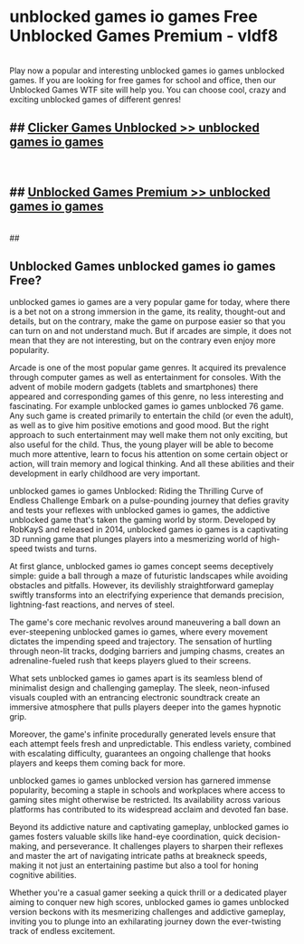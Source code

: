 # unblocked games io games  Free Unblocked Games Premium - vldf8 <br>
<br>
Play now a popular and interesting unblocked games io games unblocked games. If you are looking for free games for school and office, then our Unblocked Games WTF site will help you. You can choose cool, crazy and exciting unblocked games of different genres!


## ##  [Clicker Games Unblocked >> unblocked games io games](http://freeplayer.one?title=unblocked_games_io_games&ref=UGames)
  <br>

##  ## [Unblocked Games Premium >> unblocked games io games](http://freeplayer.one?title=unblocked_games_io_games&ref=UGames)
  <br>
  ##



## Unblocked Games unblocked games io games Free?

unblocked games io games are a very popular game for today, where there is a bet not on a strong immersion in the game, its reality, thought-out and details, but on the contrary, make the game on purpose easier so that you can turn on and not understand much. But if arcades are simple, it does not mean that they are not interesting, but on the contrary even enjoy more popularity.

Arcade is one of the most popular game genres. It acquired its prevalence through computer games as well as entertainment for consoles. With the advent of mobile modern gadgets (tablets and smartphones) there appeared and corresponding games of this genre, no less interesting and fascinating. For example unblocked games io games unblocked 76 game. Any such game is created primarily to entertain the child (or even the adult), as well as to give him positive emotions and good mood. But the right approach to such entertainment may well make them not only exciting, but also useful for the child. Thus, the young player will be able to become much more attentive, learn to focus his attention on some certain object or action, will train memory and logical thinking. And all these abilities and their development in early childhood are very important.

unblocked games io games Unblocked: Riding the Thrilling Curve of Endless Challenge
Embark on a pulse-pounding journey that defies gravity and tests your reflexes with unblocked games io games, the addictive unblocked game that's taken the gaming world by storm. Developed by RobKayS and released in 2014, unblocked games io games is a captivating 3D running game that plunges players into a mesmerizing world of high-speed twists and turns.

At first glance, unblocked games io games concept seems deceptively simple: guide a ball through a maze of futuristic landscapes while avoiding obstacles and pitfalls. However, its devilishly straightforward gameplay swiftly transforms into an electrifying experience that demands precision, lightning-fast reactions, and nerves of steel.

The game's core mechanic revolves around maneuvering a ball down an ever-steepening unblocked games io games, where every movement dictates the impending speed and trajectory. The sensation of hurtling through neon-lit tracks, dodging barriers and jumping chasms, creates an adrenaline-fueled rush that keeps players glued to their screens.

What sets unblocked games io games apart is its seamless blend of minimalist design and challenging gameplay. The sleek, neon-infused visuals coupled with an entrancing electronic soundtrack create an immersive atmosphere that pulls players deeper into the games hypnotic grip.

Moreover, the game's infinite procedurally generated levels ensure that each attempt feels fresh and unpredictable. This endless variety, combined with escalating difficulty, guarantees an ongoing challenge that hooks players and keeps them coming back for more.

unblocked games io games unblocked version has garnered immense popularity, becoming a staple in schools and workplaces where access to gaming sites might otherwise be restricted. Its availability across various platforms has contributed to its widespread acclaim and devoted fan base.

Beyond its addictive nature and captivating gameplay, unblocked games io games fosters valuable skills like hand-eye coordination, quick decision-making, and perseverance. It challenges players to sharpen their reflexes and master the art of navigating intricate paths at breakneck speeds, making it not just an entertaining pastime but also a tool for honing cognitive abilities.

Whether you're a casual gamer seeking a quick thrill or a dedicated player aiming to conquer new high scores, unblocked games io games unblocked version beckons with its mesmerizing challenges and addictive gameplay, inviting you to plunge into an exhilarating journey down the ever-twisting track of endless excitement.